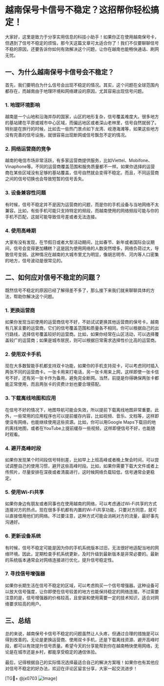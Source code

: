 # 越南保号卡信号不稳定？这招帮你轻松搞定！

大家好，这里是致力于分享实用信息的科技小助手！如果你正在使用越南保号卡，但遇到了信号不稳定的烦恼，那今天这篇文章可太适合你了！我们不仅要聊聊信号不稳的原因，还要告诉你如何有效解决这个问题，让你在越南也能畅快通话、刷网无忧。

## 一、为什么越南保号卡信号会不稳定？

首先，我们要明白为什么信号会出现不稳定的情况。其实，这个问题在全球范围内都存在，而越南由于地理环境和网络建设的原因，尤其容易出现信号问题。

### 1. 地理环境影响
越南是一个山地和沿海并存的国家，山区的地形复杂，信号覆盖难度大。很多地方的基站建在平原或城市中心区域，而偏远地区或者深山老林里，信号自然就弱了。特别是在旅行的时候，比如去一些热门景点如下龙湾、岘港海滩等，如果这些地方没有完善的信号设施，就很容易出现断网或信号飘忽不定的情况。

### 2. 网络运营商的竞争
越南的电信市场非常活跃，有多家运营商提供服务，比如Viettel、Mobifone、Vinaphone等。不同的运营商覆盖范围和服务质量都不一样。如果你选择的运营商在某些区域没有足够的基站覆盖，信号自然就会变得不稳定。而且，不同运营商之间的信号切换也会导致短暂的信号丢失。

### 3. 设备兼容性问题
有时候，信号不稳定并不是因为运营商的问题，而是你的手机设备与当地网络不太兼容。比如，有些手机可能只支持特定的频段，而越南使用的网络频段可能与你的手机不匹配，这就可能导致信号差或者无法连接。

### 4. 使用高峰期
大家有没有发现，在节假日或者大型活动期间，比如春节、新年或者国际会议期间，信号会变得更加糟糕？这是因为使用网络的人数突然增多，网络负荷过大，导致信号变弱。这种情况在越南的大城市里尤为明显，像胡志明市、河内等人口密集的地方，信号波动是很常见的。

## 二、如何应对信号不稳定的问题？

既然信号不稳定的原因已经了解得差不多了，那么接下来我们就来聊聊具体的方法，帮助你解决这个问题。

### 1. 更换运营商
如果你发现当前使用的运营商信号不好，不妨试试更换其他运营商的保号卡。越南有几家主要的运营商，它们的信号覆盖范围和质量各不相同。你可以根据自己的出行路线，选择信号覆盖较好的运营商。比如，如果你经常在山区活动，可以选择覆盖较广的运营商；如果是城市居民，则可以根据日常需求选择性价比高的运营商。

### 2. 使用双卡手机
现在大多数智能手机都支持双卡功能，如果你的手机支持双卡，可以考虑同时插入两张不同的运营商卡。一张卡用来打电话，另一张卡用来上网，这样即使一张卡信号不好，还有另一张卡作为备用，避免完全断网。当然，前提是你得确保两张卡都能正常使用，而且两张卡的资费计划也要合理搭配。

### 3. 下载离线地图和应用
在信号不好的情况下，地图导航可能会失效，所以提前下载离线地图非常重要。此外，一些常用的应用程序也可以提前缓存内容，比如视频、音乐、文档等，这样即使没有网络，也能继续使用这些资源。比如，你可以用Google Maps下载目的地的离线地图，或者在YouTube上提前缓存一些视频，这样即便信号不好，也能随时观看。

### 4. 避开高峰时段
如果你发现某个时间段信号特别差，比如早上上班高峰或者晚上聚会时间，可以尝试调整自己的使用习惯，避开这些高峰时段。比如，如果你需要下载大文件或者上传照片，尽量安排在深夜或者清晨进行，这时候网络负载较低，信号通常会更稳定。

### 5. 使用Wi-Fi共享
如果你身边有朋友或者同事也在使用越南的网络，可以考虑通过Wi-Fi共享的方式连接对方的热点。现在很多手机都有内置的Wi-Fi共享功能，只要对方同意，就可以直接借用他们的网络。不过要注意，这种方式可能会消耗对方的流量，最好事先沟通好。

### 6. 更新设备系统
有时候，信号不稳定可能是因为你的手机系统版本过旧，无法很好地适配当地的网络环境。因此，定期检查手机系统更新，及时升级到最新版本是非常必要的。最新的系统版本通常会对网络连接进行优化，提升信号稳定性。

### 7. 寻找信号增强器
如果你长期生活在信号不稳定的区域，可以考虑购买一个信号增强器。这种设备可以放大信号强度，让你即使在信号较差的地方也能保持稳定的网络连接。不过需要注意的是，信号增强器的价格较高，且安装和使用需要一定的技术知识，适合对网络要求较高的用户。

## 三、总结

总的来说，越南保号卡信号不稳定的问题虽然让人头疼，但通过合理的措施是可以得到改善的。无论是更换运营商、使用双卡手机，还是下载离线资源、避开高峰时段，都可以有效提升信号质量。希望今天的分享能帮到你在越南畅快使用网络，无论是在城市还是乡村，都能享受稳定的通信体验。

最后，记得根据自己的实际情况选择最适合自己的解决方案哦！如果你也有其他应对信号不稳定的好办法，欢迎在评论区留言分享，大家一起交流进步！

[TG💪+ @jx0703 ![Image](https://github.com/user-attachments/assets/dbca1d08-cadb-493c-b0ec-ad6f7a83f270)]